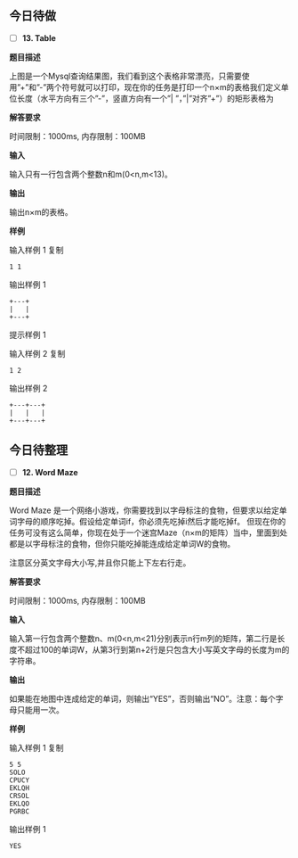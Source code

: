 ## 今日待做

- [ ] **13. Table**

**题目描述**

上图是一个Mysql查询结果图，我们看到这个表格非常漂亮，只需要使用”+”和”-”两个符号就可以打印，现在你的任务是打印一个n×m的表格我们定义单位长度（水平方向有三个”-”，竖直方向有一个”| ”，”|”对齐”+”）的矩形表格为

**解答要求**

时间限制：1000ms, 内存限制：100MB

**输入**

输入只有一行包含两个整数n和m(0<n,m<13)。

**输出**

输出n×m的表格。

**样例**

输入样例 1 复制

```
1 1
```

输出样例 1

```
+---+
|   |
+---+
```

提示样例 1

输入样例 2 复制

```
1 2
```

输出样例 2

```
+---+---+
|   |   |
+---+---+
```

## 今日待整理

- [ ] **12. Word Maze**

**题目描述**

Word Maze 是一个网络小游戏，你需要找到以字母标注的食物，但要求以给定单词字母的顺序吃掉。假设给定单词if，你必须先吃掉i然后才能吃掉f。
但现在你的任务可没有这么简单，你现在处于一个迷宫Maze（n×m的矩阵）当中，里面到处都是以字母标注的食物，但你只能吃掉能连成给定单词W的食物。

注意区分英文字母大小写,并且你只能上下左右行走。

**解答要求**

时间限制：1000ms, 内存限制：100MB

**输入**

输入第一行包含两个整数n、m(0<n,m<21)分别表示n行m列的矩阵，第二行是长度不超过100的单词W，从第3行到第n+2行是只包含大小写英文字母的长度为m的字符串。

**输出**

如果能在地图中连成给定的单词，则输出“YES”，否则输出“NO”。注意：每个字母只能用一次。

**样例**

输入样例 1 复制

```
5 5 
SOLO 
CPUCY 
EKLQH 
CRSOL 
EKLQO 
PGRBC
```

输出样例 1

```
YES
```
